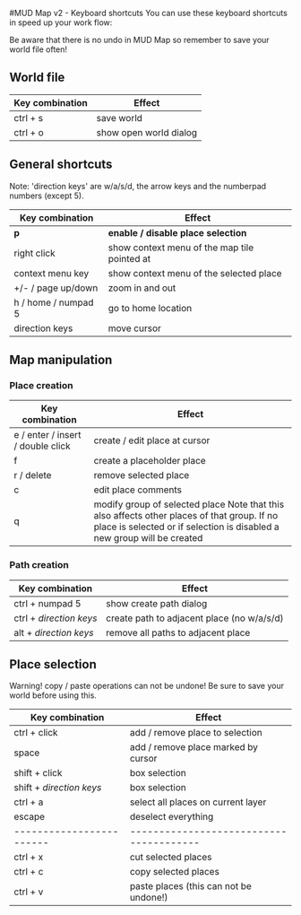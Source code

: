 #MUD Map v2 - Keyboard shortcuts
You can use these keyboard shortcuts in speed up your work flow:

Be aware that there is no undo in MUD Map so remember to save your world file often!

## World file

| Key combination         | Effect                                  |
| ----------------------- | --------------------------------------- |
| ctrl + s                | save world                              |
| ctrl + o                | show open world dialog                  |

## General shortcuts
Note: 'direction keys' are w/a/s/d, the arrow keys and the numberpad numbers (except 5).

| Key combination         | Effect                                       |
| ----------------------- | -------------------------------------------- |
| **p**                   | **enable / disable place selection**         |
| right click             | show context menu of the map tile pointed at |
| context menu key        | show context menu of the selected place      |
| +/- / page up/down      | zoom in and out                              |
| h / home / numpad 5     | go to home location                          |
| direction keys          | move cursor                                  |


## Map manipulation

### Place creation

| Key combination                   | Effect                           |
| --------------------------------- | -------------------------------- |
| e / enter / insert / double click | create / edit place at cursor    |
| f                                 | create a placeholder place       |
| r / delete                        | remove selected place            |
| c                                 | edit place comments              |
| q                                 | modify group of selected place Note that this also affects other places of that group. If no place is selected or if selection is disabled a new group will be created  |

### Path creation

| Key combination         | Effect                                     |
| ----------------------- | ------------------------------------------ |
| ctrl + numpad 5         | show create path dialog                    |
| ctrl + *direction keys* | create path to adjacent place (no w/a/s/d) |
| alt + *direction keys*  | remove all paths to adjacent place         |

## Place selection
Warning! copy / paste operations can not be undone! Be sure to save your world before using this.

| Key combination          | Effect                                  | 
| ------------------------ | --------------------------------------- |
| ctrl + click             | add / remove place to selection         |
| space                    | add / remove place marked by cursor     |
| shift + click            | box selection                           |
| shift + *direction keys* | box selection                           |
| ctrl + a                 | select all places on current layer      |
| escape                   | deselect everything                     |
| ------------------------ | --------------------------------------- |
| ctrl + x                 | cut selected places                     |
| ctrl + c                 | copy selected places                    |
| ctrl + v                 | paste places (this can not be undone!)  |